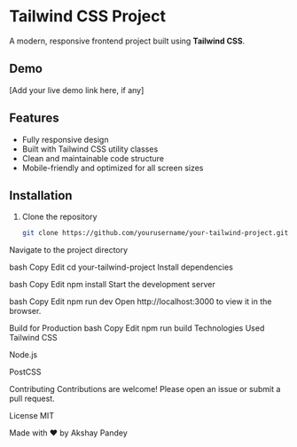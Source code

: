# Tailwind CSS Project

A modern, responsive frontend project built using **Tailwind CSS**.

## Demo

[Add your live demo link here, if any]

## Features

- Fully responsive design  
- Built with Tailwind CSS utility classes  
- Clean and maintainable code structure  
- Mobile-friendly and optimized for all screen sizes  

## Installation

1. Clone the repository  
   ```bash
   git clone https://github.com/yourusername/your-tailwind-project.git
Navigate to the project directory

bash
Copy
Edit
cd your-tailwind-project
Install dependencies

bash
Copy
Edit
npm install
Start the development server

bash
Copy
Edit
npm run dev
Open http://localhost:3000 to view it in the browser.

Build for Production
bash
Copy
Edit
npm run build
Technologies Used
Tailwind CSS

Node.js

PostCSS

Contributing
Contributions are welcome! Please open an issue or submit a pull request.

License
MIT

Made with ❤️ by Akshay Pandey
